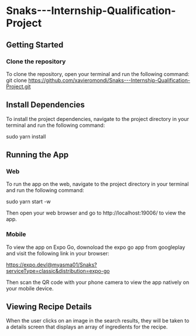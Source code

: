 # Snaks---Internship-Qualification-Project

## Getting Started
### Clone the repository
To clone the repository, open your terminal and run the following command:
git clone https://github.com/xavieromondi/Snaks---Internship-Qualification-Project.git

## Install Dependencies
To install the project dependencies, navigate to the project directory in your terminal and run the following command:

sudo yarn install

## Running the App
### Web
To run the app on the web, navigate to the project directory in your terminal and run the following command:

sudo yarn start -w

Then open your web browser and go to http://localhost:19006/ to view the app.
### Mobile
To view the app on Expo Go, downoload the expo go app from googleplay and visit the following link in your browser:

https://expo.dev/@myasma01/Snaks?serviceType=classic&distribution=expo-go

Then scan the QR code with your phone camera to view the app natively on your mobile device.

## Viewing Recipe Details
When the user clicks on an image in the search results, they will be taken to a details screen that displays an array of ingredients for the recipe.
